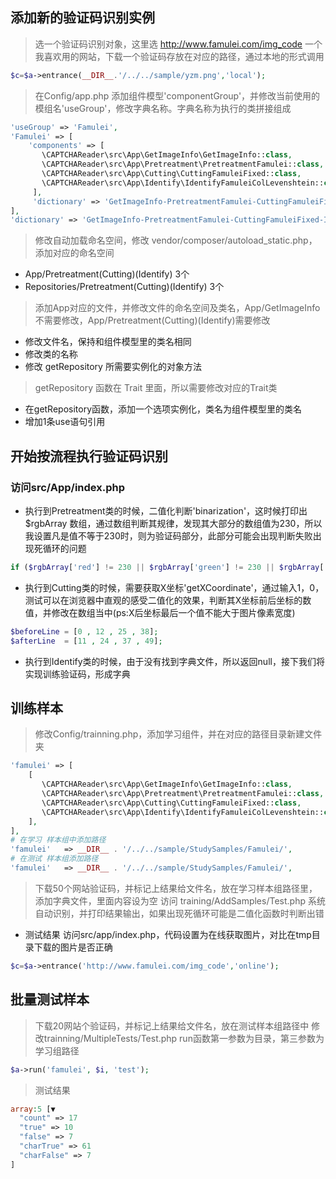 
## 添加新的验证码识别实例

> 选一个验证码识别对象，这里选 http://www.famulei.com/img_code 一个我喜欢用的网站，下载一个验证码存放在对应的路径，通过本地的形式调用
```php
$c=$a->entrance(__DIR__.'/../../sample/yzm.png','local');
```
> 在Config/app.php 添加组件模型'componentGroup'，并修改当前使用的模组名'useGroup'，修改字典名称。字典名称为执行的类拼接组成
```php
'useGroup' => 'Famulei',
'Famulei' => [
    'components' => [
       \CAPTCHAReader\src\App\GetImageInfo\GetImageInfo::class,
       \CAPTCHAReader\src\App\Pretreatment\PretreatmentFamulei::class,
       \CAPTCHAReader\src\App\Cutting\CuttingFamuleiFixed::class,
       \CAPTCHAReader\src\App\Identify\IdentifyFamuleiColLevenshtein::class,
     ],
     'dictionary' => 'GetImageInfo-PretreatmentFamulei-CuttingFamuleiFixed-IdentifyFamuleiColLevenshtein.json',
],
'dictionary' => 'GetImageInfo-PretreatmentFamulei-CuttingFamuleiFixed-IdentifyFamuleiColLevenshtein.json',
```
> 修改自动加载命名空间，修改 vendor/composer/autoload_static.php，添加对应的命名空间
* App/Pretreatment(Cutting)(Identify) 3个
* Repositories/Pretreatment(Cutting)(Identify) 3个
> 添加App对应的文件，并修改文件的命名空间及类名，App/GetImageInfo不需要修改，App/Pretreatment(Cutting)(Identify)需要修改
* 修改文件名，保持和组件模型里的类名相同
* 修改类的名称
* 修改 getRepository 所需要实例化的对象方法
> getRepository 函数在 Trait 里面，所以需要修改对应的Trait类
* 在getRepository函数，添加一个选项实例化，类名为组件模型里的类名
* 增加1条use语句引用

## 开始按流程执行验证码识别
### 访问src/App/index.php
* 执行到Pretreatment类的时候，二值化判断'binarization'，这时候打印出 $rgbArray 数组，通过数组判断其规律，发现其大部分的数组值为230，所以我设置凡是值不等于230时，则为验证码部分，此部分可能会出现判断失败出现死循环的问题
```php
if ($rgbArray['red'] != 230 || $rgbArray['green'] != 230 || $rgbArray['blue'] != 230) {
```
* 执行到Cutting类的时候，需要获取X坐标'getXCoordinate'，通过输入1，0，<br>测试可以在浏览器中直观的感受二值化的效果，判断其X坐标前后坐标的数值，并修改在数组当中(ps:X后坐标最后一个值不能大于图片像素宽度)
```php
$beforeLine = [0 , 12 , 25 , 38];
$afterLine  = [11 , 24 , 37 , 49];
```
* 执行到Identify类的时候，由于没有找到字典文件，所以返回null，接下我们将实现训练验证码，形成字典

## 训练样本
> 修改Config/trainning.php，添加学习组件，并在对应的路径目录新建文件夹
```php
'famulei' => [
    [
       \CAPTCHAReader\src\App\GetImageInfo\GetImageInfo::class,
       \CAPTCHAReader\src\App\Pretreatment\PretreatmentFamulei::class,
       \CAPTCHAReader\src\App\Cutting\CuttingFamuleiFixed::class,
       \CAPTCHAReader\src\App\Identify\IdentifyFamuleiColLevenshtein::class,
    ],
],
# 在学习 样本组中添加路径
'famulei'   => __DIR__ . '/../../sample/StudySamples/Famulei/',
# 在测试 样本组添加路径
'famulei'   => __DIR__ . '/../../sample/StudySamples/Famulei/',
```
> 下载50个网站验证码，并标记上结果给文件名，放在学习样本组路径里，添加字典文件，里面内容设为空
> 访问 training/AddSamples/Test.php 系统自动识别，并打印结果输出，如果出现死循环可能是二值化函数时判断出错
* 测试结果 访问src/app/index.php，代码设置为在线获取图片，对比在tmp目录下载的图片是否正确
```php
$c=$a->entrance('http://www.famulei.com/img_code','online');
```

## 批量测试样本
> 下载20网站个验证码，并标记上结果给文件名，放在测试样本组路径中
> 修改trainning/MultipleTests/Test.php run函数第一参数为目录，第三参数为学习组路径
```php
$a->run('famulei', $i, 'test');
```
> 测试结果
```php
array:5 [▼
  "count" => 17
  "true" => 10
  "false" => 7
  "charTrue" => 61
  "charFalse" => 7
]
```